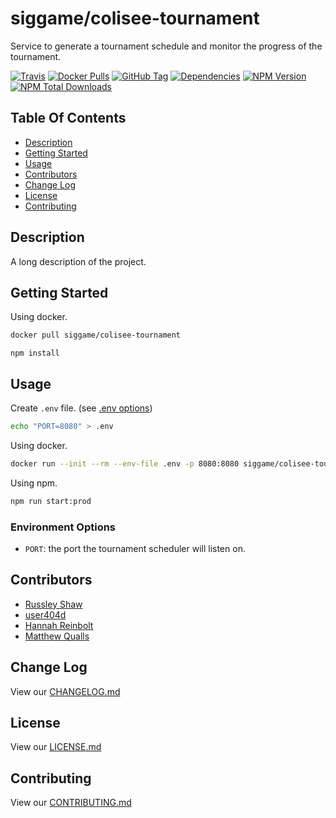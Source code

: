 # siggame/colisee-tournament

Service to generate a tournament schedule and monitor the progress of the tournament.

[![Travis](https://img.shields.io/travis/siggame/colisee-tournament.svg?style=flat-square)](https://travis-ci.org/siggame/colisee-tournament)
[![Docker Pulls](https://img.shields.io/docker/pulls/siggame/colisee-tournament.svg?style=flat-square)](https://hub.docker.com/r/siggame/colisee-tournament/)
[![GitHub Tag](https://img.shields.io/github/tag/siggame/colisee-tournament.svg?style=flat-square)](https://github.com/siggame/colisee-tournament/tags)
[![Dependencies](https://img.shields.io/david/siggame/colisee-tournament.svg)](https://github.com/siggame/colisee-tournament)
[![NPM Version](https://img.shields.io/npm/@siggame/colisee-tournament.svg?style=flat-square)](https://www.npmjs.com/package/@siggame/colisee-tournament)
[![NPM Total Downloads](https://img.shields.io/npm/dt/@siggame/colisee-tournament.svg?style=flat-square)](https://www.npmjs.com/package/@siggame/colisee-tournament)

## Table Of Contents

- [Description](#description)
- [Getting Started](#getting-started)
- [Usage](#usage)
- [Contributors](#contributors)
- [Change Log](#change-log)
- [License](#license)
- [Contributing](#contributing)

## Description

A long description of the project.

## Getting Started

Using docker.

```bash
docker pull siggame/colisee-tournament
```

```npm
npm install
```

## Usage

Create `.env` file. (see [.env options](#environment-options))

```bash
echo "PORT=8080" > .env
```

Using docker.

```bash
docker run --init --rm --env-file .env -p 8080:8080 siggame/colisee-tournament
```

Using npm.

```bash
npm run start:prod
```

### Environment Options

- `PORT`: the port the tournament scheduler will listen on.

## Contributors

- [Russley Shaw](https://github.com/russleyshaw)
- [user404d](https://github.com/user404d)
- [Hannah Reinbolt](https://github.com/LoneGalaxy)
- [Matthew Qualls](https://github.com/MatthewQualls)

## Change Log

View our [CHANGELOG.md](https://github.com/siggame/colisee-tournament/blob/master/CHANGELOG.md)

## License

View our [LICENSE.md](https://github.com/siggame/colisee/blob/master/LICENSE.md)

## Contributing

View our [CONTRIBUTING.md](https://github.com/siggame/colisee/blob/master/CONTRIBUTING.md)